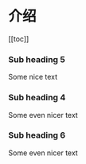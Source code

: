 # 介绍
[[toc]]

### Sub heading 5
Some nice text

### Sub heading 4
Some even nicer text
### Sub heading 6
Some even nicer text  
